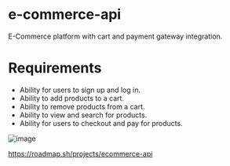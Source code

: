 # e-commerce-api
E-Commerce platform with cart and payment gateway integration.

# Requirements

- Ability for users to sign up and log in.
- Ability to add products to a cart.
- Ability to remove products from a cart.
- Ability to view and search for products.
- Ability for users to checkout and pay for products.

![image](https://github.com/user-attachments/assets/2150aaa0-bd4b-49b2-9630-d3377abfc544)

https://roadmap.sh/projects/ecommerce-api
